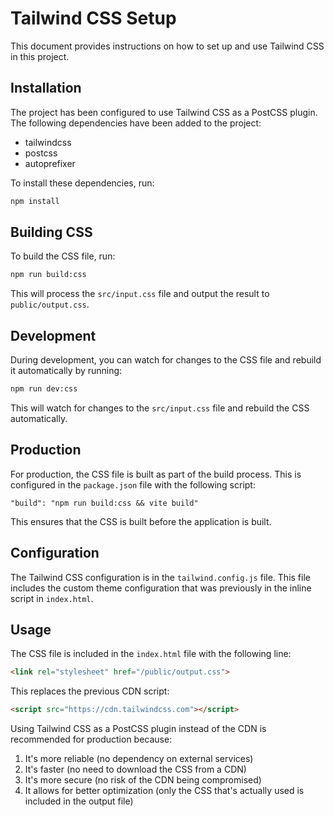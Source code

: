 # Tailwind CSS Setup

This document provides instructions on how to set up and use Tailwind CSS in this project.

## Installation

The project has been configured to use Tailwind CSS as a PostCSS plugin. The following dependencies have been added to the project:

- tailwindcss
- postcss
- autoprefixer

To install these dependencies, run:

```bash
npm install
```

## Building CSS

To build the CSS file, run:

```bash
npm run build:css
```

This will process the `src/input.css` file and output the result to `public/output.css`.

## Development

During development, you can watch for changes to the CSS file and rebuild it automatically by running:

```bash
npm run dev:css
```

This will watch for changes to the `src/input.css` file and rebuild the CSS automatically.

## Production

For production, the CSS file is built as part of the build process. This is configured in the `package.json` file with the following script:

```
"build": "npm run build:css && vite build"
```

This ensures that the CSS is built before the application is built.

## Configuration

The Tailwind CSS configuration is in the `tailwind.config.js` file. This file includes the custom theme configuration that was previously in the inline script in `index.html`.

## Usage

The CSS file is included in the `index.html` file with the following line:

```html
<link rel="stylesheet" href="/public/output.css">
```

This replaces the previous CDN script:

```html
<script src="https://cdn.tailwindcss.com"></script>
```

Using Tailwind CSS as a PostCSS plugin instead of the CDN is recommended for production because:

1. It's more reliable (no dependency on external services)
2. It's faster (no need to download the CSS from a CDN)
3. It's more secure (no risk of the CDN being compromised)
4. It allows for better optimization (only the CSS that's actually used is included in the output file)
